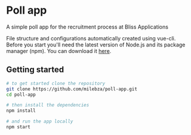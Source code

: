 # Poll app

A simple poll app for the recruitment process at Bliss Applications

File structure and configurations automatically created using vue-cli.  
Before you start you'll need the latest version of Node.js and its package manager (npm). You can download it [here](https://nodejs.org/en/).

## Getting started

``` bash
# to get started clone the repository
git clone https://github.com/milebza/poll-app.git
cd poll-app

# then install the dependencies
npm install

# and run the app locally
npm start
```


